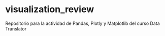 # visualization_review
Repositorio para la actividad de Pandas, Plotly y Matplotlib del curso Data Translator
